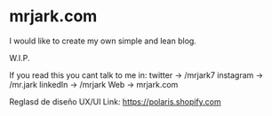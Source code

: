 # mrjark.com
I would like to create my own simple and lean blog. 

W.I.P.

If you read this you cant talk to me in:
    twitter -> /mrjark7
    instagram -> /mr.jark
    linkedIn -> /mrjark
    Web -> mrjark.com

Reglasd de diseño UX/UI
Link: https://polaris.shopify.com